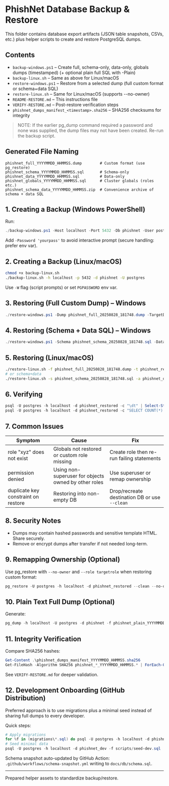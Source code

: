 # PhishNet Database Backup & Restore

This folder contains database export artifacts (JSON table snapshots, CSVs, etc.) plus helper scripts to create and restore PostgreSQL dumps.

## Contents
- `backup-windows.ps1` – Create full, schema-only, data-only, globals dumps (timestamped) (+ optional plain full SQL with -Plain)
- `backup-linux.sh` – Same as above for Linux/macOS
- `restore-windows.ps1` – Restore from a selected dump (full custom format or schema+data SQL)
- `restore-linux.sh` – Same for Linux/macOS (supports --no-owner)
- `README-RESTORE.md` – This instructions file
- `VERIFY-RESTORE.md` – Post-restore verification steps
- `phishnet_dumps_manifest_<timestamp>.sha256` – SHA256 checksums for integrity

> NOTE: If the earlier pg_dump command required a password and none was supplied, the dump files may not have been created. Re-run the backup script.

## Generated File Naming
```
phishnet_full_YYYYMMDD_HHMMSS.dump        # Custom format (use pg_restore)
phishnet_schema_YYYYMMDD_HHMMSS.sql       # Schema-only
phishnet_data_YYYYMMDD_HHMMSS.sql         # Data-only
phishnet_globals_YYYYMMDD_HHMMSS.sql      # Cluster globals (roles etc.)
phishnet_schema_data_YYYYMMDD_HHMMSS.zip  # Convenience archive of schema + data SQL
```

## 1. Creating a Backup (Windows PowerShell)
Run:
```powershell
./backup-windows.ps1 -Host localhost -Port 5432 -Db phishnet -User postgres
```
Add `-Password 'yourpass'` to avoid interactive prompt (secure handling: prefer env var).

## 2. Creating a Backup (Linux/macOS)
```bash
chmod +x backup-linux.sh
./backup-linux.sh -h localhost -p 5432 -d phishnet -U postgres
```
Use `-W` flag (script prompts) or set `PGPASSWORD` env var.

## 3. Restoring (Full Custom Dump) – Windows
```powershell
./restore-windows.ps1 -Dump phishnet_full_20250828_181748.dump -TargetDb phishnet_restored -User postgres -Host localhost
```

## 4. Restoring (Schema + Data SQL) – Windows
```powershell
./restore-windows.ps1 -Schema phishnet_schema_20250828_181748.sql -Data phishnet_data_20250828_181748.sql -TargetDb phishnet_restored -User postgres -Host localhost
```

## 5. Restoring (Linux/macOS)
```bash
./restore-linux.sh -f phishnet_full_20250828_181748.dump -t phishnet_restored -U postgres -h localhost
# or schema+data
./restore-linux.sh -s phishnet_schema_20250828_181748.sql -a phishnet_data_20250828_181748.sql -t phishnet_restored -U postgres -h localhost
```

## 6. Verifying
```powershell
psql -U postgres -h localhost -d phishnet_restored -c "\dt" | Select-String users
psql -U postgres -h localhost -d phishnet_restored -c "SELECT COUNT(*) FROM users;"
```

## 7. Common Issues
| Symptom | Cause | Fix |
| ------- | ----- | --- |
| role "xyz" does not exist | Globals not restored or custom role missing | Create role then re-run failing statements |
| permission denied | Using non-superuser for objects owned by other roles | Use superuser or remap ownership |
| duplicate key constraint on restore | Restoring into non-empty DB | Drop/recreate destination DB or use `--clean` |

## 8. Security Notes
- Dumps may contain hashed passwords and sensitive template HTML. Share securely.
- Remove or encrypt dumps after transfer if not needed long-term.

## 9. Remapping Ownership (Optional)
Use pg_restore with `--no-owner` and `--role targetrole` when restoring custom format:
```powershell
pg_restore -U postgres -h localhost -d phishnet_restored --clean --no-owner --role=app_user phishnet_full_YYYYMMDD_HHMMSS.dump
```

## 10. Plain Text Full Dump (Optional)
Generate:
```powershell
pg_dump -h localhost -U postgres -d phishnet -f phishnet_plain_YYYYMMDD_HHMMSS.sql
```

## 11. Integrity Verification
Compare SHA256 hashes:
```powershell
Get-Content .\phishnet_dumps_manifest_YYYYMMDD_HHMMSS.sha256
Get-FileHash -Algorithm SHA256 phishnet_*_YYYYMMDD_HHMMSS.* | ForEach-Object { "${_.Hash}  " + (Split-Path -Leaf $_.Path) }
```
See `VERIFY-RESTORE.md` for deeper validation.

## 12. Development Onboarding (GitHub Distribution)
Preferred approach is to use migrations plus a minimal seed instead of sharing full dumps to every developer.

Quick steps:
```powershell
# Apply migrations
for %f in (migrations\*.sql) do psql -U postgres -h localhost -d phishnet_dev -f %f
# Seed minimal data
psql -U postgres -h localhost -d phishnet_dev -f scripts/seed-dev.sql
```
Schema snapshot auto-updated by GitHub Action: `.github/workflows/schema-snapshot.yml` writing to `docs/db/schema.sql`.

---
Prepared helper assets to standardize backup/restore.
